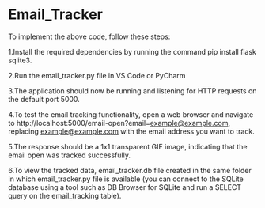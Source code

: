 # Email_Tracker
To implement the above code, follow these steps:





1.Install the required dependencies by running the command pip install flask sqlite3.

2.Run the email_tracker.py file in VS Code or PyCharm

3.The application should now be running and listening for HTTP requests on the default port 5000.

4.To test the email tracking functionality, open a web browser and navigate to http://localhost:5000/email-open?email=example@example.com, replacing example@example.com with the email address you want to track.

5.The response should be a 1x1 transparent GIF image, indicating that the email open was tracked successfully.

6.To view the tracked data, email_tracker.db file created in the same folder in which email_tracker.py file is available (you can connect to the SQLite database using a tool such as DB Browser for SQLite and run a SELECT query on the email_tracking table).
